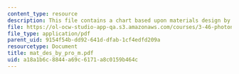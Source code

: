 ```yaml
---
content_type: resource
description: This file contains a chart based upon materials design by property maps.
file: https://ol-ocw-studio-app-qa.s3.amazonaws.com/courses/3-46-photonic-materials-and-devices-spring-2006/a18a1b6c8844a69c6171a8c0159b464c_mat_des_by_pro_m.pdf
file_type: application/pdf
parent_uid: 9154f54b-dd92-641d-dfab-1cf4edfd209a
resourcetype: Document
title: mat_des_by_pro_m.pdf
uid: a18a1b6c-8844-a69c-6171-a8c0159b464c
---
```

